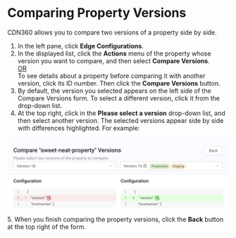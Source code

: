 # Comparing Property Versions

CDN360 allows you to compare two versions of a property side by side.

1. In the left pane, click **Edge Configurations**.
2. In the displayed list, click the **Actions** menu of the property whose version you want to compare, and then select **Compare Versions**.<br><U>OR </u></br>
   To see details about a property before comparing it with another version, click its ID number. Then click the **Compare Versions** button.<br>
3. By default, the version you selected appears on the left side of the Compare Versions form. To select a different version, click it from the drop-down list.
4. At the top right, click in the **Please select a version** drop-down list, and then select another version. The selected versions appear side by side with differences highlighted. For example:
<p align=center><img src="/docs/resources/images/Compare Versions Populated.png" alt="compare versions" width="900"></p>
5. When you finish comparing the property versions, click the <strong>Back</strong> button at the top right of the form.
